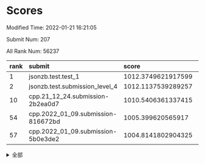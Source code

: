 # Scores

Modified Time: 2022-01-21 16:21:05

Submit Num: 207

All Rank Num: 56237

| rank |               submit               |       score        |       sigma        | pk_num |
| :--- | :--------------------------------- | :----------------- | :----------------- | :----- |
| 1    | jsonzb.test.test_1                 | 1012.3749621917599 | 0.7859619308300706 | 1085   |
| 2    | jsonzb.test.submission_level_4     | 1012.1137539289257 | 0.8108008742086605 | 1087   |
| 10   | cpp.21_12_24.submission-2b2ea0d7   | 1010.5406361337415 | 0.7854937931220958 | 1087   |
| 54   | cpp.2022_01_09.submission-816672bd | 1005.399620565917  | 0.7086612110394749 | 1087   |
| 57   | cpp.2022_01_09.submission-5b0e3de2 | 1004.8141802904325 | 0.722501735447472  | 1086   |


<details>
<summary>全部</summary>

| rank |                 submit                 |       score        |       sigma        | pk_num |
| :--- | :------------------------------------- | :----------------- | :----------------- | :----- |
| 1    | jsonzb.test.test_1                     | 1012.3749621917599 | 0.7859619308300706 | 1085   |
| 2    | jsonzb.test.submission_level_4         | 1012.1137539289257 | 0.8108008742086605 | 1087   |
| 3    | gobigger.level_3.submission_level_3_0  | 1011.563860829832  | 0.7668024054445253 | 1083   |
| 4    | gobigger.level_3.submission_level_3_44 | 1010.9632282615046 | 0.7716282401828923 | 1083   |
| 5    | gobigger.level_3.submission_level_3_13 | 1010.7990777993913 | 0.7556203076672845 | 1090   |
| 6    | gobigger.level_3.submission_level_3_35 | 1010.7445002701587 | 0.7690995995358255 | 1093   |
| 7    | gobigger.level_3.submission_level_3_49 | 1010.6921694181682 | 0.7787221136963711 | 1087   |
| 8    | gobigger.level_3.submission_level_3_48 | 1010.6806319065068 | 0.7634992577545311 | 1085   |
| 9    | gobigger.level_3.submission_level_3_45 | 1010.6752817531203 | 0.7790726886875273 | 1088   |
| 10   | cpp.21_12_24.submission-2b2ea0d7       | 1010.5406361337415 | 0.7854937931220958 | 1087   |
| 11   | gobigger.level_3.submission_level_3_9  | 1010.4681750010584 | 0.7657126947216083 | 1090   |
| 12   | gobigger.level_3.submission_level_3_4  | 1010.4498679968366 | 0.7722139186120726 | 1084   |
| 13   | gobigger.level_3.submission_level_3_28 | 1010.3906096842333 | 0.7407386683944602 | 1085   |
| 14   | gobigger.level_3.submission_level_3_18 | 1010.3685087913758 | 0.7669743946414623 | 1084   |
| 15   | gobigger.level_3.submission_level_3_27 | 1010.3073878868697 | 0.7679704610857705 | 1084   |
| 16   | gobigger.level_3.submission_level_3_11 | 1010.2195478786848 | 0.7543234007462307 | 1084   |
| 17   | gobigger.level_3.submission_level_3_2  | 1010.1701978428969 | 0.7464711631810205 | 1086   |
| 18   | gobigger.level_3.submission_level_3_19 | 1010.1447941607265 | 0.760802733324232  | 1091   |
| 19   | gobigger.level_3.submission_level_3_42 | 1010.1140495310146 | 0.7790491654102807 | 1087   |
| 20   | gobigger.level_3.submission_level_3_1  | 1010.085466964456  | 0.76549048621777   | 1085   |
| 21   | gobigger.level_3.submission_level_3_6  | 1010.0671574166678 | 0.7941028714396489 | 1086   |
| 22   | gobigger.level_3.submission_level_3_40 | 1010.0553796683172 | 0.7506758939828052 | 1087   |
| 23   | gobigger.level_3.submission_level_3_16 | 1010.0093343859503 | 0.7620422142575048 | 1086   |
| 24   | gobigger.level_3.submission_level_3_25 | 1009.9989188455907 | 0.7749358314278404 | 1085   |
| 25   | gobigger.level_3.submission_level_3_24 | 1009.9691275998154 | 0.754460066579712  | 1085   |
| 26   | gobigger.level_3.submission_level_3_15 | 1009.9624762584895 | 0.7747834939508426 | 1092   |
| 27   | gobigger.level_3.submission_level_3_33 | 1009.8856444142051 | 0.7331977102066779 | 1087   |
| 28   | gobigger.level_3.submission_level_3_7  | 1009.8548557731963 | 0.7577418029375403 | 1087   |
| 29   | gobigger.level_3.submission_level_3_14 | 1009.8409634772731 | 0.7467998456172331 | 1088   |
| 30   | gobigger.level_3.submission_level_3_30 | 1009.8213019551387 | 0.7448017136815681 | 1087   |
| 31   | gobigger.level_3.submission_level_3_26 | 1009.7778595830449 | 0.7503490680869986 | 1085   |
| 32   | gobigger.level_3.submission_level_3_8  | 1009.7156739108896 | 0.7590078793768313 | 1088   |
| 33   | gobigger.level_3.submission_level_3_17 | 1009.6810353350077 | 0.7785144442804277 | 1081   |
| 34   | gobigger.level_3.submission_level_3_46 | 1009.63355087797   | 0.7421068056061948 | 1088   |
| 35   | gobigger.level_3.submission_level_3_23 | 1009.5127986464349 | 0.7735555787775802 | 1084   |
| 36   | gobigger.level_3.submission_level_3_47 | 1009.4856140379962 | 0.7659949082658088 | 1089   |
| 37   | gobigger.level_3.submission_level_3_22 | 1009.432823716621  | 0.7470495031458216 | 1091   |
| 38   | gobigger.level_3.submission_level_3_34 | 1009.4105888551135 | 0.7594496017583918 | 1086   |
| 39   | gobigger.level_3.submission_level_3_21 | 1009.2923864451772 | 0.7391323702806334 | 1087   |
| 40   | gobigger.level_3.submission_level_3_39 | 1009.2593432517274 | 0.761815346517694  | 1090   |
| 41   | gobigger.level_3.submission_level_3_38 | 1009.1228703310429 | 0.758255375856588  | 1084   |
| 42   | gobigger.level_3.submission_level_3_43 | 1009.0727364289174 | 0.7365898175787369 | 1090   |
| 43   | gobigger.level_3.submission_level_3_3  | 1009.0619357052145 | 0.7588318284358797 | 1084   |
| 44   | gobigger.level_3.submission_level_3_41 | 1009.0116240557312 | 0.7335787213363698 | 1086   |
| 45   | gobigger.level_3.submission_level_3_32 | 1008.9913397736577 | 0.7696493218287627 | 1084   |
| 46   | gobigger.level_3.submission_level_3_31 | 1008.9415186395033 | 0.7433081403556727 | 1088   |
| 47   | gobigger.level_3.submission_level_3_20 | 1008.9176917112603 | 0.7360188925190378 | 1083   |
| 48   | gobigger.level_3.submission_level_3_36 | 1008.9034509910508 | 0.7648866338672812 | 1086   |
| 49   | gobigger.level_3.submission_level_3_29 | 1008.8746030361764 | 0.7603010888959897 | 1086   |
| 50   | gobigger.level_3.submission_level_3_12 | 1008.577300191402  | 0.7567981789852349 | 1087   |
| 51   | gobigger.level_3.submission_level_3_10 | 1008.3003379722767 | 0.726306639435138  | 1084   |
| 52   | gobigger.level_3.submission_level_3_5  | 1008.2577262045639 | 0.7441195031216824 | 1084   |
| 53   | gobigger.level_3.submission_level_3_37 | 1007.6682287365411 | 0.7493622686270301 | 1085   |
| 54   | cpp.2022_01_09.submission-816672bd     | 1005.399620565917  | 0.7086612110394749 | 1087   |
| 55   | gobigger.level_1.submission_level_1_30 | 1004.9307389504407 | 0.7179371999845933 | 1089   |
| 56   | gobigger.level_1.submission_level_1_27 | 1004.9018777673266 | 0.7147349207050997 | 1089   |
| 57   | cpp.2022_01_09.submission-5b0e3de2     | 1004.8141802904325 | 0.722501735447472  | 1086   |
| 58   | gobigger.level_1.submission_level_1_34 | 1004.6019104118251 | 0.715187446762214  | 1088   |
| 59   | gobigger.level_1.submission_level_1_31 | 1004.5621558302399 | 0.7237965577398981 | 1092   |
| 60   | gobigger.level_1.submission_level_1_20 | 1004.5488235700391 | 0.7177649767792419 | 1088   |
| 61   | gobigger.level_1.submission_level_1_3  | 1004.4881794821879 | 0.7094476255210558 | 1086   |
| 62   | gobigger.level_1.submission_level_1_29 | 1004.3191196682926 | 0.7173750677448699 | 1084   |
| 63   | gobigger.level_1.submission_level_1_35 | 1004.161267782675  | 0.7153485834282778 | 1085   |
| 64   | gobigger.level_1.submission_level_1_25 | 1003.8747016037918 | 0.7182777364115202 | 1091   |
| 65   | gobigger.level_1.submission_level_1_24 | 1003.8694598050466 | 0.7261602467338324 | 1085   |
| 66   | gobigger.level_1.submission_level_1_26 | 1003.8202044818744 | 0.7135055040435516 | 1085   |
| 67   | gobigger.level_1.submission_level_1_11 | 1003.8131385047809 | 0.7100763895165099 | 1088   |
| 68   | gobigger.level_1.submission_level_1_48 | 1003.7824658925271 | 0.7095487472566374 | 1080   |
| 69   | gobigger.level_1.submission_level_1_15 | 1003.7268833153801 | 0.7241512227861804 | 1088   |
| 70   | gobigger.level_1.submission_level_1_6  | 1003.6336503793244 | 0.7250879865556845 | 1087   |
| 71   | gobigger.level_1.submission_level_1_7  | 1003.5865128859275 | 0.7154706822166171 | 1091   |
| 72   | gobigger.level_1.submission_level_1_49 | 1003.5826806822963 | 0.7235670774879258 | 1087   |
| 73   | gobigger.level_1.submission_level_1_41 | 1003.54461318135   | 0.7105268936928382 | 1090   |
| 74   | gobigger.level_1.submission_level_1_47 | 1003.5151125418312 | 0.7168257484124061 | 1086   |
| 75   | gobigger.level_1.submission_level_1_12 | 1003.4848968556082 | 0.7214460011407297 | 1088   |
| 76   | gobigger.level_1.submission_level_1_9  | 1003.4846312699076 | 0.7115102109232867 | 1087   |
| 77   | gobigger.level_1.submission_level_1_8  | 1003.445180386338  | 0.7245203219399392 | 1089   |
| 78   | gobigger.level_1.submission_level_1_43 | 1003.4416677928607 | 0.7132488281850149 | 1085   |
| 79   | gobigger.level_1.submission_level_1_21 | 1003.3830685016002 | 0.7188508054608964 | 1092   |
| 80   | gobigger.level_1.submission_level_1_33 | 1003.3729106274345 | 0.7260257205631028 | 1085   |
| 81   | gobigger.level_1.submission_level_1_18 | 1003.3050565392721 | 0.7171546011893744 | 1085   |
| 82   | gobigger.level_1.submission_level_1_13 | 1003.2890493895868 | 0.7114170890634303 | 1088   |
| 83   | gobigger.level_1.submission_level_1_19 | 1003.2885982716142 | 0.7112442791452787 | 1081   |
| 84   | gobigger.level_1.submission_level_1_32 | 1003.2432718126219 | 0.7147591231506151 | 1087   |
| 85   | gobigger.level_1.submission_level_1_23 | 1003.1847949847792 | 0.7135856961969003 | 1087   |
| 86   | gobigger.level_1.submission_level_1_22 | 1003.0577657331327 | 0.7170878099792108 | 1091   |
| 87   | gobigger.level_1.submission_level_1_28 | 1003.0547876261462 | 0.7036029601972023 | 1084   |
| 88   | gobigger.level_1.submission_level_1_39 | 1003.0458840075701 | 0.7280845188553176 | 1088   |
| 89   | gobigger.level_1.submission_level_1_0  | 1003.0324020005585 | 0.7295552245572552 | 1092   |
| 90   | gobigger.level_1.submission_level_1_46 | 1002.9782555965501 | 0.7144912867260155 | 1086   |
| 91   | gobigger.level_1.submission_level_1_40 | 1002.8758457511599 | 0.7096541915211998 | 1084   |
| 92   | gobigger.level_1.submission_level_1_2  | 1002.8530641999546 | 0.7127713725959552 | 1084   |
| 93   | gobigger.level_1.submission_level_1_37 | 1002.6449428931278 | 0.7107721993929453 | 1086   |
| 94   | gobigger.level_1.submission_level_1_1  | 1002.624903757453  | 0.7127665116413865 | 1090   |
| 95   | gobigger.level_1.submission_level_1_10 | 1002.5362781781771 | 0.7169969747610767 | 1080   |
| 96   | gobigger.level_1.submission_level_1_38 | 1002.4637215183894 | 0.7116204631948717 | 1085   |
| 97   | gobigger.level_1.submission_level_1_16 | 1002.434536053412  | 0.7098603074866529 | 1087   |
| 98   | gobigger.level_1.submission_level_1_14 | 1002.3838044279845 | 0.7180123437244236 | 1086   |
| 99   | gobigger.level_1.submission_level_1_44 | 1002.2879563793613 | 0.708025811287342  | 1089   |
| 100  | gobigger.level_1.submission_level_1_4  | 1002.1115695887327 | 0.7317796914746696 | 1092   |
| 101  | gobigger.level_1.submission_level_1_17 | 1002.0235229865783 | 0.7074467858562509 | 1086   |
| 102  | gobigger.level_1.submission_level_1_45 | 1002.0094988762324 | 0.7215363123171457 | 1087   |
| 103  | gobigger.level_1.submission_level_1_5  | 1001.9660216854337 | 0.7136435633159789 | 1091   |
| 104  | gobigger.level_1.submission_level_1_36 | 1001.3923511698189 | 0.7057182283758483 | 1083   |
| 105  | gobigger.level_1.submission_level_1_42 | 1001.2791807746382 | 0.7075566431762609 | 1089   |
| 106  | gobigger.random.submission_random_20   | 997.4431698355302  | 0.7232830610671034 | 1088   |
| 107  | gobigger.random.submission_random_32   | 997.2130383094899  | 0.7204412137089904 | 1085   |
| 108  | gobigger.random.submission_random_9    | 997.0866011092168  | 0.6997938747085877 | 1091   |
| 109  | gobigger.random.submission_random_24   | 997.0821966178177  | 0.7061918008166521 | 1083   |
| 110  | gobigger.random.submission_random_2    | 997.0650305337073  | 0.7149849734414127 | 1088   |
| 111  | gobigger.random.submission_random_15   | 996.8944278002341  | 0.7175511070682894 | 1087   |
| 112  | gobigger.random.submission_random_7    | 996.704231328169   | 0.7154192703596219 | 1084   |
| 113  | gobigger.random.submission_random_8    | 996.6599527445517  | 0.713714885745295  | 1085   |
| 114  | gobigger.random.submission_random_26   | 996.6384595049914  | 0.7101149826066226 | 1089   |
| 115  | gobigger.random.submission_random_37   | 996.6030040472664  | 0.7002205401407343 | 1085   |
| 116  | gobigger.random.submission_random_17   | 996.5767535469748  | 0.7037490433039559 | 1086   |
| 117  | gobigger.random.submission_random_27   | 996.5611499574673  | 0.7239521962450879 | 1084   |
| 118  | gobigger.random.submission_random_14   | 996.4148502663436  | 0.7187590507309846 | 1089   |
| 119  | gobigger.random.submission_random_39   | 996.3333576352479  | 0.7121992757782614 | 1087   |
| 120  | gobigger.random.submission_random_48   | 996.2845618592974  | 0.7112324089769656 | 1088   |
| 121  | gobigger.random.submission_random_25   | 996.2737692588004  | 0.7101290363558413 | 1091   |
| 122  | gobigger.random.submission_random_23   | 996.1646065698641  | 0.7084739905148096 | 1084   |
| 123  | gobigger.random.submission_random_12   | 996.1566930815208  | 0.7069162684744618 | 1085   |
| 124  | gobigger.random.submission_random_40   | 996.1418305953068  | 0.7052396626871948 | 1093   |
| 125  | gobigger.random.submission_random_11   | 996.0724157834067  | 0.7066069302422814 | 1087   |
| 126  | gobigger.random.submission_random_36   | 996.0249739720477  | 0.709956516545041  | 1082   |
| 127  | gobigger.random.submission_random_38   | 995.9624285674525  | 0.7077456979548314 | 1083   |
| 128  | gobigger.random.submission_random_1    | 995.8789348853329  | 0.7087688945315882 | 1087   |
| 129  | gobigger.random.submission_random_29   | 995.8210403743645  | 0.7131932120445809 | 1089   |
| 130  | gobigger.random.submission_random_18   | 995.8184582971885  | 0.703622798790659  | 1086   |
| 131  | gobigger.random.submission_random_30   | 995.7965769397982  | 0.7218048530799955 | 1082   |
| 132  | gobigger.random.submission_random_10   | 995.7457598259308  | 0.7215431308141521 | 1088   |
| 133  | gobigger.random.submission_random_46   | 995.7431220318177  | 0.7091108543179093 | 1091   |
| 134  | gobigger.random.submission_random_31   | 995.6904399096803  | 0.7036289335735827 | 1086   |
| 135  | gobigger.random.submission_random_21   | 995.6839626493893  | 0.7084367919186924 | 1091   |
| 136  | gobigger.random.submission_random_19   | 995.6208842031107  | 0.7001677026478953 | 1086   |
| 137  | gobigger.random.submission_random_42   | 995.5845640794226  | 0.7084169991860683 | 1086   |
| 138  | gobigger.random.submission_random_45   | 995.5577423587067  | 0.7090627643434302 | 1086   |
| 139  | gobigger.random.submission_random_47   | 995.5522994633219  | 0.7209622353128451 | 1086   |
| 140  | gobigger.random.submission_random_35   | 995.5462465619195  | 0.7279915547827642 | 1090   |
| 141  | gobigger.random.submission_random_28   | 995.5366585966806  | 0.7110779766859636 | 1087   |
| 142  | gobigger.random.submission_random_49   | 995.4129334634417  | 0.71253338666796   | 1090   |
| 143  | gobigger.random.submission_random_5    | 995.3727930863118  | 0.7134432913016785 | 1089   |
| 144  | gobigger.random.submission_random_13   | 995.3724855200417  | 0.7179338684824081 | 1085   |
| 145  | gobigger.random.submission_random_43   | 995.3545685729895  | 0.7086923556691638 | 1084   |
| 146  | gobigger.random.submission_random_16   | 995.3509476778127  | 0.7150730879413029 | 1086   |
| 147  | gobigger.random.submission_random_44   | 995.2993703881465  | 0.7068093472717237 | 1087   |
| 148  | gobigger.random.submission_random_22   | 995.201319683814   | 0.7162156836381048 | 1082   |
| 149  | gobigger.random.submission_random_6    | 995.0788782665177  | 0.7200222516919171 | 1090   |
| 150  | gobigger.random.submission_random_3    | 995.0271671016835  | 0.7007134581981563 | 1087   |
| 151  | gobigger.random.submission_random_4    | 994.9792597744424  | 0.7118485655267461 | 1094   |
| 152  | gobigger.random.submission_random_0    | 994.927009230299   | 0.7231559702698709 | 1085   |
| 153  | gobigger.random.submission_random_34   | 994.9205562410698  | 0.7067988270181454 | 1084   |
| 154  | gobigger.random.submission_random_41   | 994.826535621079   | 0.7194070959771923 | 1084   |
| 155  | gobigger.random.submission_random_33   | 994.6614764231982  | 0.7351035166152665 | 1091   |
| 156  | gobigger.level_2.submission_level_2_17 | 994.0777469858368  | 0.7409644690143291 | 1089   |
| 157  | gobigger.level_2.submission_level_2_44 | 993.8313830449271  | 0.7489544563165275 | 1086   |
| 158  | gobigger.level_2.submission_level_2_21 | 993.7157392173034  | 0.7369113711259412 | 1082   |
| 159  | gobigger.level_2.submission_level_2_20 | 993.6934544520491  | 0.7310710026303218 | 1087   |
| 160  | gobigger.level_2.submission_level_2_12 | 993.6728281518796  | 0.7334433745728747 | 1086   |
| 161  | gobigger.level_2.submission_level_2_5  | 993.590042102973   | 0.7410629487934054 | 1084   |
| 162  | gobigger.level_2.submission_level_2_34 | 993.0414492092792  | 0.720733725573068  | 1091   |
| 163  | gobigger.level_2.submission_level_2_36 | 992.9591306911187  | 0.7328190774411661 | 1088   |
| 164  | gobigger.level_2.submission_level_2_9  | 992.8967380568423  | 0.7304054610414907 | 1084   |
| 165  | gobigger.level_2.submission_level_2_29 | 992.8687370227378  | 0.7422697069538349 | 1087   |
| 166  | gobigger.level_2.submission_level_2_15 | 992.8599270603426  | 0.7315539645072847 | 1084   |
| 167  | gobigger.level_2.submission_level_2_1  | 992.706728458587   | 0.7487467128464346 | 1081   |
| 168  | gobigger.level_2.submission_level_2_31 | 992.6331723668026  | 0.7459882016957332 | 1087   |
| 169  | gobigger.level_2.submission_level_2_23 | 992.5994598847293  | 0.7288577422222303 | 1087   |
| 170  | gobigger.level_2.submission_level_2_35 | 992.5854110232923  | 0.7371223950188164 | 1089   |
| 171  | gobigger.level_2.submission_level_2_24 | 992.553399740361   | 0.74790677412396   | 1086   |
| 172  | gobigger.level_2.submission_level_2_49 | 992.4316194323679  | 0.7515123579069835 | 1087   |
| 173  | gobigger.level_2.submission_level_2_7  | 992.3593248163702  | 0.7345027066766656 | 1085   |
| 174  | gobigger.level_2.submission_level_2_11 | 992.3535071054799  | 0.7213941446181471 | 1088   |
| 175  | gobigger.level_2.submission_level_2_32 | 992.311009195579   | 0.7346933794094654 | 1086   |
| 176  | gobigger.level_2.submission_level_2_33 | 992.2131807363922  | 0.7308226954076679 | 1084   |
| 177  | gobigger.level_2.submission_level_2_38 | 992.1580149850337  | 0.7353607712484854 | 1085   |
| 178  | gobigger.level_2.submission_level_2_40 | 992.1313496608194  | 0.7364094581302021 | 1088   |
| 179  | gobigger.level_2.submission_level_2_26 | 992.0996376720467  | 0.7611949676373911 | 1080   |
| 180  | gobigger.level_2.submission_level_2_22 | 991.9807633631557  | 0.7377084873440705 | 1090   |
| 181  | gobigger.level_2.submission_level_2_10 | 991.957810680615   | 0.7546238864650182 | 1087   |
| 182  | gobigger.level_2.submission_level_2_2  | 991.9516375110604  | 0.7587423217070836 | 1090   |
| 183  | gobigger.level_2.submission_level_2_43 | 991.9080775979287  | 0.7410390609600678 | 1087   |
| 184  | gobigger.level_2.submission_level_2_48 | 991.9020366777219  | 0.7475876134055205 | 1079   |
| 185  | gobigger.level_2.submission_level_2_0  | 991.8362346383434  | 0.7531238358881039 | 1085   |
| 186  | gobigger.level_2.submission_level_2_4  | 991.8008944068295  | 0.7530253305215916 | 1083   |
| 187  | gobigger.level_2.submission_level_2_45 | 991.7530654289814  | 0.7539093058447687 | 1090   |
| 188  | gobigger.level_2.submission_level_2_14 | 991.7520706522107  | 0.7294978975000731 | 1088   |
| 189  | gobigger.level_2.submission_level_2_16 | 991.7450627584152  | 0.7391061875987924 | 1086   |
| 190  | gobigger.level_2.submission_level_2_19 | 991.6747535103525  | 0.7578867271725289 | 1086   |
| 191  | gobigger.level_2.submission_level_2_8  | 991.6614555796764  | 0.7507969471789813 | 1090   |
| 192  | gobigger.level_2.submission_level_2_27 | 991.6577525796628  | 0.7514641251193371 | 1086   |
| 193  | gobigger.level_2.submission_level_2_37 | 991.6417332271669  | 0.7483161544670933 | 1087   |
| 194  | gobigger.level_2.submission_level_2_18 | 991.6171030988282  | 0.7522759723197208 | 1091   |
| 195  | gobigger.level_2.submission_level_2_46 | 991.5669465867352  | 0.7686263951101838 | 1088   |
| 196  | gobigger.level_2.submission_level_2_6  | 991.4428888049747  | 0.7404691032319329 | 1086   |
| 197  | gobigger.level_2.submission_level_2_30 | 991.3944902629476  | 0.7578666235275521 | 1090   |
| 198  | gobigger.level_2.submission_level_2_25 | 991.2516105614269  | 0.7308142799449909 | 1088   |
| 199  | gobigger.level_2.submission_level_2_41 | 991.2200772954651  | 0.7772298250451318 | 1082   |
| 200  | gobigger.level_2.submission_level_2_42 | 991.1546185629336  | 0.7698753129594264 | 1087   |
| 201  | gobigger.level_2.submission_level_2_39 | 991.0345779866286  | 0.7618597758533323 | 1088   |
| 202  | gobigger.level_2.submission_level_2_47 | 990.9385919196652  | 0.746422349622312  | 1090   |
| 203  | gobigger.level_2.submission_level_2_13 | 990.8251279003663  | 0.7530284638233654 | 1087   |
| 204  | gobigger.level_2.submission_level_2_3  | 990.5535228612174  | 0.7548137906219321 | 1086   |
| 205  | gobigger.level_2.submission_level_2_28 | 989.9784454827596  | 0.7546479769481996 | 1089   |
| 206  | gobigger.none.submission_none_0        | 977.8582157639556  | 1.2906408605108082 | 1087   |
| 207  | gobigger.none.submission_none_1        | 976.4119983130967  | 1.3800020176361054 | 1090   |

</details>